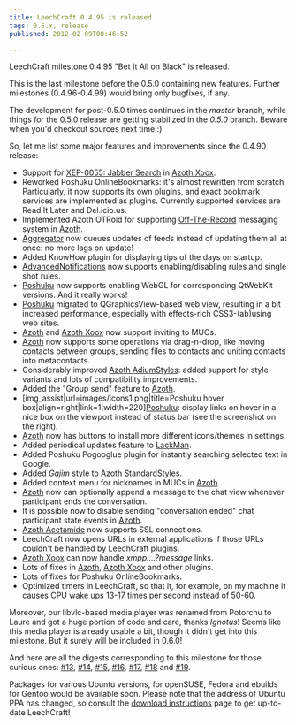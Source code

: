 ```yaml
---
title: LeechCraft 0.4.95 is released
tags: 0.5.x, release
published: 2012-02-09T08:46:52

---
```


LeechCraft milestone 0.4.95 "Bet It All on Black" is released.

This is the last milestone before the 0.5.0 containing new features.
Further milestones (0.4.96-0.4.99) would bring only bugfixes, if any.

The development for post-0.5.0 times continues in the *master* branch,
while things for the 0.5.0 release are getting stabilized in the *0.5.0*
branch. Beware when you'd checkout sources next time :)

So, let me list some major features and improvements since the 0.4.90
release:

- Support for [XEP-0055: Jabber Search](http://xmpp.org/extensions/xep-0055.html) in
  [Azoth Xoox](/plugins-azoth-xoox).
- Reworked Poshuku OnlineBookmarks: it's almost rewritten
  from scratch. Particularly, it now supports its own plugins, and
  exact bookmark services are implemented as plugins. Currently
  supported services are Read It Later and Del.icio.us.
- Implemented Azoth OTRoid for supporting
  [Off-The-Record](http://www.cypherpunks.ca/otr/) messaging system in
  [Azoth](/plugins-azoth).
- [Aggregator](/plugins-aggregator) now queues updates of feeds
  instead of updating them all at once: no more lags on update!
- Added KnowHow plugin for displaying tips of the days on startup.
- [AdvancedNotifications](/plugins-advancednotifications) now supports
  enabling/disabling rules and single shot rules.
- [Poshuku](/plugins-popishu) now supports enabling WebGL for
  corresponding QtWebKit versions. And it really works!
- [Poshuku](/plugins-popishu) migrated to QGraphicsView-based web
  view, resulting in a bit increased performance, especially with
  effects-rich CSS3-(ab)using web sites.
- [Azoth](/plugins-azoth) and [Azoth Xoox](/plugins-azoth-xoox) now
  support inviting to MUCs.
- [Azoth](/plugins-azoth) now supports some operations via
  drag-n-drop, like moving contacts between groups, sending files to
  contacts and uniting contacts into metacontacts.
- Considerably improved [Azoth
  AdiumStyles](/plugins-azoth-adiumstyles): added support for style
  variants and lots of compatibility improvements.
- Added the "Group send" feature to [Azoth](/plugins-azoth).
- \[img\_assist|url=images/icons1.png|title=Poshuku hover
  box|align=right|link=1|width=220\][Poshuku](/plugins-poshuku):
  display links on hover in a nice box on the viewport instead of
  status bar (see the screenshot on the right).
- [Azoth](/plugins-azoth) now has buttons to install more different
  icons/themes in settings.
- Added periodical updates feature to [LackMan](/plugins-lackman).
- Added Poshuku Pogooglue plugin for instantly searching selected text
  in Google.
- Added *Gajim* style to Azoth StandardStyles.
- Added context menu for nicknames in MUCs in [Azoth](/plugins-azoth).
- [Azoth](/plugins-azoth) now can optionally append a message to the
  chat view whenever participant ends the conversation.
- It is possible now to disable sending "conversation ended" chat
  participant state events in [Azoth](/plugins-azoth).
- [Azoth Acetamide](/plugins-azoth-acetamide) now supports
  SSL connections.
- LeechCraft now opens URLs in external applications if those URLs
  couldn't be handled by LeechCraft plugins.
- [Azoth Xoox](/plugins-azoth-xoox) can now handle
  *xmpp:...?message* links.
- Lots of fixes in [Azoth](/plugins-azoth), [Azoth
  Xoox](/plugins-azoth-xoox) and other plugins.
- Lots of fixes for Poshuku OnlineBookmarks.
- Optimized timers in LeechCraft, so that it, for example, on my
  machine it causes CPU wake ups 13-17 times per second instead
  of 50-60.

Moreover, our libvlc-based media player was renamed from Potorchu to
Laure and got a huge portion of code and care, thanks *Ignotus*! Seems
like this media player is already usable a bit, though it didn't get
into this milestone. But it surely will be included in 0.6.0!

And here are all the digests corresponding to this milestone for those
curious ones: [\#13](/devel-digest-13), [\#14](/devel-digest-14),
[\#15](/devel-digest-15), [\#16](/devel-digest-16),
[\#17](/devel-digest-17), [\#18](/devel-digest-18) and
[\#19](/devel-digest-19).

Packages for various Ubuntu versions, for openSUSE, Fedora and ebuilds
for Gentoo would be available soon. Please note that the address of
Ubuntu PPA has changed, so consult the [download
instructions](/download) page to get up-to-date LeechCraft!
